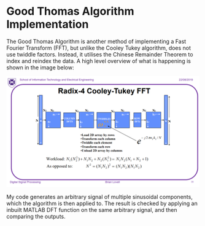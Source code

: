 # Good Thomas Algorithm Implementation
The Good Thomas Algorithm is another method of implementing a Fast Fourier Transform (FFT), but unlike the Cooley Tukey algorithm, does not use twiddle factors. Instead, it utilises the Chinese Remainder Theorem to index and reindex the data. A high level overview of what is happening is shown in the image below:

<img src="https://github.com/jgarnierUQ/Signal-Processing/blob/main/Radix%204%20Cooley%20Tuckey%20Algorithm%20Implementation/cooleyTukeyTheory.PNG" alt="drawing" width="700"/>

My code generates an arbitrary signal of multiple sinusoidal components, which the algorithm is then applied to. The result is checked by applying an inbuilt MATLAB DFT function on the same arbitrary signal, and then comparing the outputs.
